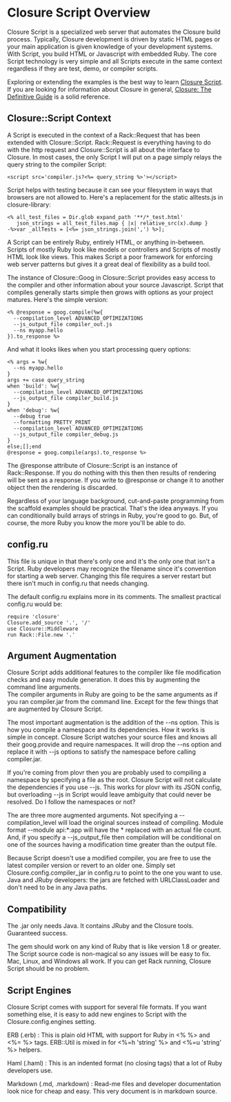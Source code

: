 # Closure Script Overview

Closure Script is a specialized web server that automates the Closure build process.
Typically, Closure development is driven by static HTML pages or your main
application is given knowledge of your development systems.
With Script, you build HTML or Javascript with embedded Ruby.
The core Script technology is very simple and all Scripts execute in the same context
regardless if they are test, demo, or compiler scripts.

Exploring or extending the examples is the best way to learn <a href="https://github.com/dturnbull/closure-script">Closure Script</a>.  If you
are looking for information about Closure in general, 
<a href="http://oreilly.com/catalog/0636920001416">Closure: The Definitive Guide</a>
is a solid reference.

## Closure::Script Context

A Script is executed in the context of a Rack::Request that has been extended
with Closure::Script.  Rack::Request is everything having to do
with the http request and Closure::Script is all about the interface to Closure.
In most cases, the only Script I will put on a page simply relays the query string
to the compiler Script:

    <script src='compiler.js?<%= query_string %>'></script>

Script helps with testing because it can see your filesystem in ways that
browsers are not allowed to.
Here's a replacement for the static alltests.js in closure-library:

    <% all_test_files = Dir.glob expand_path '**/*_test.html'
       json_strings = all_test_files.map { |x| relative_src(x).dump }
    -%>var _allTests = [<%= json_strings.join(',') %>];

A Script can be entirely Ruby, entirely HTML, or anything in-between.  Scripts of
mostly Ruby look like models or controllers and Scripts of mostly HTML look like
views.  This makes Script a poor framework for enforcing web server patterns but
gives it a great deal of flexibility as a build tool.

The instance of Closure::Goog in Closure::Script provides easy access to the compiler and other information
about your source Javascript.  Script that compiles generally starts simple then grows with options
as your project matures.  Here's the simple version:

    <% @response = goog.compile(%w{
      --compilation_level ADVANCED_OPTIMIZATIONS
      --js_output_file compiler_out.js
      --ns myapp.hello
    }).to_response %>

And what it looks likes when you start processing query options:

    <% args = %w{
      --ns myapp.hello
    }
    args += case query_string
    when 'build': %w{
      --compilation_level ADVANCED_OPTIMIZATIONS
      --js_output_file compiler_build.js
    }
    when 'debug': %w{
      --debug true
      --formatting PRETTY_PRINT
      --compilation_level ADVANCED_OPTIMIZATIONS
      --js_output_file compiler_debug.js
    }
    else;[];end
    @response = goog.compile(args).to_response %>

The @response attribute of Closure::Script is an instance of Rack::Response.  If you do
nothing with this then then results of rendering will be sent as a response.  If you
write to @response or change it to another object then the rendering is discarded.

Regardless of your language background, cut-and-paste programming from the
scaffold examples should be practical.  That's the idea anyways.
If you can conditionally build arrays of strings in Ruby, you're good to go. 
But, of course, the more Ruby you know the more you'll be able to do.

## config.ru

This file is unique in that there's only one and it's the only one that isn't a Script.
Ruby developers may recognize the filename since it's convention for starting a web server.
Changing this file requires a server restart but there isn't much in config.ru that needs changing.

The default config.ru explains more in its comments.  The smallest practical config.ru would be:

    require 'closure'
    Closure.add_source '.', '/'
    use Closure::Middleware
    run Rack::File.new '.'
    
## Argument Augmentation

Closure Script adds additional features to the compiler like file modification checks and
easy module generation.  It does this by augmenting the command line arguments.  
The compiler arguments in Ruby are going to be the same arguments as if you ran compiler.jar
from the command line.  Except for the few things that are augmented by Closure Script.

The most important augmentation is the addition of the --ns option.  This is how you
compile a namespace and its dependencies.  How it works is simple in concept.
Closure Script watches your source files and knows all their goog.provide and require
namespaces.  It will drop the --ns option and replace it with --js options to
satisfy the namespace before calling compiler.jar.

If you're coming from plovr then you are probably used to compiling a namespace by
specifying a file as the root.  Closure Script will not calculate the dependencies if
you use --js.  This works for plovr with its JSON config, but overloading --js in Script
would leave ambiguity that could never be resolved.  Do I follow the namespaces or not?

The are three more augmented arguments.  Not specifying a --compilation_level will
load the original sources instead of compiling.  Module format --module api:*:app will
have the * replaced with an actual file count.  And, if you specify a --js_output_file
then compilation will be conditional on one of the sources having a modification time
greater than the output file.

Because Script doesn't use a modified compiler, you are free to use the latest
compiler version or revert to an older one.  Simply set Closure.config.compiler_jar
in config.ru to point to the one you want to use.  Java and JRuby developers: the
jars are fetched with URLClassLoader and don't need to be in any Java paths.

## Compatibility

The .jar only needs Java.  It contains JRuby and the Closure tools.  Guaranteed success.

The gem should work on any kind of Ruby that is like version 1.8 or greater.
The Script source code is non-magical so any issues will be easy to fix.
Mac, Linux, and Windows all work.  If you can get Rack running, Closure
Script should be no problem.

## Script Engines

Closure Script comes with support for several file formats.
If you want something else, it is easy to add new engines to Script
with the Closure.config.engines setting.

ERB (.erb)
: This is plain old HTML with support for Ruby in <% %> and <%= %> tags.
  ERB::Util is mixed in for <%=h 'string' %> and <%=u 'string' %> helpers.

Haml (.haml)
: This is an indented format (no closing tags) that a lot of Ruby developers use.

Markdown (.md, .markdown)
: Read-me files and developer documentation look nice for cheap and easy.
  This very document is in markdown source.